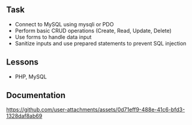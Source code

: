## Task
- Connect to MySQL using mysqli or PDO
- Perform basic CRUD operations (Create, Read, Update, Delete)
- Use forms to handle data input
- Sanitize inputs and use prepared statements to prevent SQL injection

## Lessons
- PHP, MySQL

## Documentation

https://github.com/user-attachments/assets/0d71eff9-488e-41c6-bfd3-1328daf8ab69

